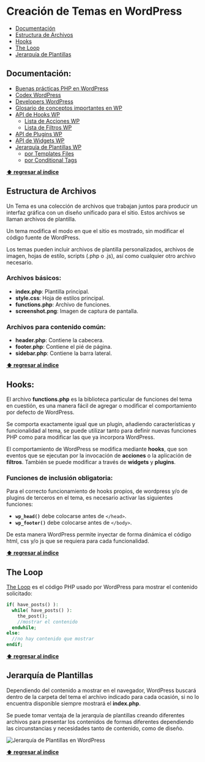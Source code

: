 # Creación de Temas en WordPress

* [Documentación](#documentación)
* [Estructura de Archivos](#estructura-de-archivos)
* [Hooks](#hooks)
* [The Loop](#the-loop)
* [Jerarquía de Plantillas](#jerarquía-de-plantillas)

## Documentación:

* [Buenas prácticas PHP en WordPress](https://make.wordpress.org/core/handbook/coding-standards/php/)
* [Codex WordPress](http://codex.wordpress.org/)
* [Developers WordPress](https://developer.wordpress.org/)
* [Glosario de conceptos importantes en WP](https://codex.wordpress.org/Glossary)
* [API de Hooks WP](http://codex.wordpress.org/Plugin_API/Hooks)
  * [Lista de Acciones WP](http://codex.wordpress.org/Plugin_API/Action_Reference)
  * [Lista de Filtros WP](http://codex.wordpress.org/Plugin_API/Filter_Reference)
* [API de Plugins WP](http://codex.wordpress.org/Plugin_API)
* [API de Widgets WP](https://codex.wordpress.org/Widgets_API)
* [Jerarquía de Plantillas WP](https://wphierarchy.com/)
  * [por Templates Files](https://developer.wordpress.org/themes/basics/template-hierarchy/)
  * [por Conditional Tags](https://codex.wordpress.org/Conditional_Tags)

**[⬆ regresar al índice](#creación-de-temas-en-wordpress)**

## Estructura de Archivos

Un Tema es una colección de archivos que trabajan juntos para producir un interfaz gráfica con un diseño unificado para el sitio. Estos archivos se llaman archivos de plantilla.

Un tema modifica el modo en que el sitio es mostrado, sin modificar el código fuente de WordPress.

Los temas pueden incluir archivos de plantilla personalizados, archivos de imagen, hojas de estilo, scripts (.php o .js), así como cualquier otro archivo necesario.

### Archivos básicos:

* **index.php**: Plantilla principal.
* **style.css**: Hoja de estilos principal.
* **functions.php**: Archivo de funciones.
* **screenshot.png**: Imagen de captura de pantalla.

### Archivos para contenido común:

* **header.php**: Contiene la cabecera.
* **footer.php**: Contiene el pié de página.
* **sidebar.php**: Contiene la barra lateral.

**[⬆ regresar al índice](#creación-de-temas-en-wordpress)**

## Hooks:

El archivo **functions.php**  es la biblioteca particular de funciones del tema en cuestión, es una manera fácil de agregar o modificar el comportamiento por defecto de WordPress.

Se comporta exactamente igual que un plugin, añadiendo características y funcionalidad al tema, se puede utilizar tanto para definir nuevas funciones PHP como para modificar las que ya incorpora WordPress.

El comportamiento de WordPress se modifica mediante **hooks**, que son eventos que se ejecutan por la invocación de **acciones** o la aplicación de **filtros**. También se puede modificar a través de **widgets** y **plugins**.

### Funciones de inclusión obligatoria:

Para el correcto funcionamiento de hooks propios, de wordpress y/o de plugins de terceros en el tema, es necesario activar las siguientes funciones:

* **`wp_head()`** debe colocarse antes de `</head>`.
* **`wp_footer()`** debe colocarse antes de `</body>`.

 De esta manera WordPress permite inyectar de forma dinámica el código html, css y/o js que se requiera para cada funcionalidad.

 **[⬆ regresar al índice](#creación-de-temas-en-wordpress)**

## The Loop

[The Loop](https://developer.wordpress.org/themes/basics/the-loop/) es el código PHP usado por WordPress para mostrar el contenido solicitado:

```php
if( have_posts() ):
  while( have_posts() ):
    the_post();
    //mostrar el contenido
  endwhile;
else:
  //no hay contenido que mostrar
endif;
```

**[⬆ regresar al índice](#creación-de-temas-en-wordpress)**

## Jerarquía de Plantillas

Dependiendo del contenido a mostrar en el navegador, WordPress buscará dentro de la carpeta del tema el archivo indicado para cada ocasión, si no lo encuentra disponible siempre mostrará el **index.php**.

Se puede tomar ventaja de la jerarquía de plantillas creando diferentes archivos para presentar los contenidos de formas diferentes dependiendo las circunstancias y necesidades tanto de contenido, como de diseño.

![Jerarquía de Plantillas en WordPress](https://developer.wordpress.org/files/2014/10/wp-hierarchy.png)

**[⬆ regresar al índice](#creación-de-temas-en-wordpress)**
